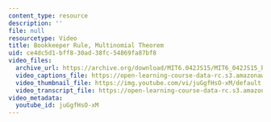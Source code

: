 ```yaml
---
content_type: resource
description: ''
file: null
resourcetype: Video
title: Bookkeeper Rule, Multinomial Theorem
uid: ce4dc5d1-bff8-30ad-38fc-54869fa87bf8
video_files:
  archive_url: https://archive.org/download/MIT6.042JS15/MIT6_042JS15_bookkeeper_ipod.mp4
  video_captions_file: https://open-learning-course-data-rc.s3.amazonaws.com/6-042j-mathematics-for-computer-science-spring-2015/f7e0dd26276557a0a27adeca8e770914_juGgfHsO-xM.vtt
  video_thumbnail_file: https://img.youtube.com/vi/juGgfHsO-xM/default.jpg
  video_transcript_file: https://open-learning-course-data-rc.s3.amazonaws.com/6-042j-mathematics-for-computer-science-spring-2015/6bc1d126be41981bc2bfd9e9132bafff_juGgfHsO-xM.pdf
video_metadata:
  youtube_id: juGgfHsO-xM
---
```

